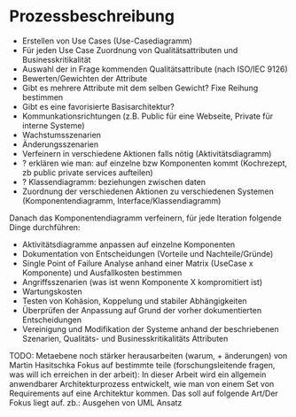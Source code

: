 # Prozessbeschreibung
* Erstellen von Use Cases (Use-Casediagramm)
* Für jeden Use Case Zuordnung von Qualitätsattributen und Businesskritikalität
 * Auswahl der in Frage kommenden Qualitätsattribute (nach ISO/IEC 9126)
 * Bewerten/Gewichten der Attribute
 * Gibt es mehrere Attribute mit dem selben Gewicht? Fixe Reihung bestimmen
 * Gibt es eine favorisierte Basisarchitektur?
 * Kommunkationsrichtungen (z.B. Public für eine Webseite, Private für interne Systeme)
 * Wachstumsszenarien
 * Änderungsszenarien
 * Verfeinern in verschiedene Aktionen falls nötig (Aktivitätsdiagramm)
 * ? erklären wie man: auf einzelne bzw Komponenten kommt (Kochrezept, zb public private services aufteilen)
 * ? Klassendiagramm: beziehungen zwischen daten
 * Zuordnung der verschiedenen Aktionen zu verschiedenen Systemen (Komponentendiagramm, Interface/Klassendiagramm)

Danach das Komponentendiagramm verfeinern, für jede Iteration folgende Dinge durchführen:
* Aktivitätsdiagramme anpassen auf einzelne Komponenten
* Dokumentation von Entscheidungen (Vorteile und Nachteile/Gründe)
* Single Point of Failure Analyse anhand einer Matrix (UseCase x Komponente) und Ausfallkosten bestimmen
* Angriffsszenarien (was ist wenn Komponente X kompromitiert ist)
* Wartungskosten
* Testen von Kohäsion, Koppelung und stabiler Abhängigkeiten
* Überprüfen der Anpassung auf Grund der vorher dokumentierten Entscheidungen
* Vereinigung und Modifikation der Systeme anhand der beschriebenen Szenarien, Qualitäts- und Businesskritikalitäts Attributen
















TODO:
Metaebene noch stärker herausarbeiten (warum, + änderungen) von Martin Hasitschka
Fokus auf bestimmte teile (forschungsleitende fragen, was will ich erreichen in der arbeit): In dieser Arbeit wird ein allgemein anwendbarer Architekturprozess entwickelt, wie man von einem Set von Requirements auf eine Architektur kommen. Das soll auf folgende Art/Der Fokus liegt auf. zb.: Ausgehen von UML Ansatz
